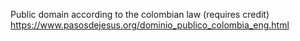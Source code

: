 Public domain according to the colombian law (requires credit)
https://www.pasosdejesus.org/dominio_publico_colombia_eng.html
